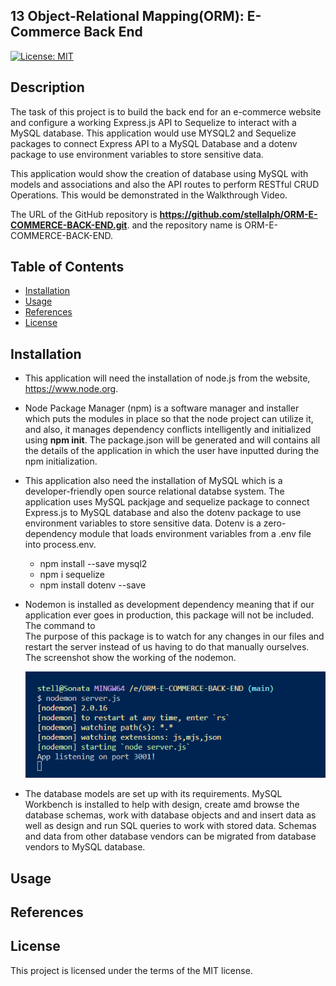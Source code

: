 ## 13 Object-Relational Mapping(ORM): E-Commerce Back End

[![License: MIT](https://img.shields.io/badge/License-MIT-yellow.svg)](https://opensource.org/licenses/MIT)

## Description

The task of this project is to build the back end for an e-commerce website and configure a working Express.js API to Sequelize to interact with a MySQL database.  This application would use MYSQL2 and Sequelize packages to connect Express API to a MySQL Database and a dotenv package to use environment variables to store sensitive data.

This application would show the creation of database using MySQL with models and associations and also the API routes to perform RESTful CRUD Operations.  This would be demonstrated in the Walkthrough Video.

The URL of the GitHub repository is <strong>https://github.com/stellalph/ORM-E-COMMERCE-BACK-END.git</strong>.
and the repository name is ORM-E-COMMERCE-BACK-END.

## Table of Contents

* [Installation](#installation)
* [Usage](#usage)
* [References](#references)
* [License](#license)

## Installation

* This application will need the installation of node.js from the website, https://www.node.org.

* Node Package Manager (npm) is a software manager and installer which puts the modules in place so that the node project can utilize it, and also, it manages dependency 
  conflicts intelligently and initialized using <strong>npm init</strong>.  The package.json will be generated and will contains all the details of the application in which the user have inputted during the npm initialization.

* This application also need the installation of MySQL which is a developer-friendly open source relational databse system.  The application uses MySQL packjage and 
  sequelize package to connect Express.js to MySQL database and also the dotenv package to use environment variables to store sensitive data. Dotenv is a zero-dependency module that loads environment variables from a .env file into process.env.

  - npm install --save mysql2
  - npm i sequelize
  - npm install dotenv --save 

* Nodemon is installed as development dependency meaning that if our application ever goes in production, this package will not be included. The command to        
  The purpose of this package is to watch for any changes in our files and restart the server instead of us having to do that manually ourselves. The screenshot show the working of the nodemon.  
 
  ![alt text](/assets/image01.png)

* The database models are set up with its requirements.   MySQL Workbench is installed to help with design, create amd browse the database schemas, work with database objects and 
  and insert data as well as design and run SQL queries to work with stored data.  Schemas and data from other database vendors can be migrated from database vendors to MySQL database.


## Usage


## References


## License

This project is licensed under the terms of the MIT license.